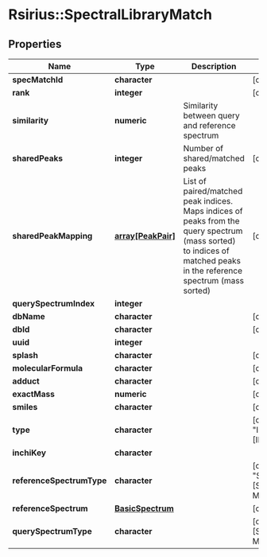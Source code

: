 # Rsirius::SpectralLibraryMatch


## Properties
Name | Type | Description | Notes
------------ | ------------- | ------------- | -------------
**specMatchId** | **character** |  | [optional] 
**rank** | **integer** |  | [optional] 
**similarity** | **numeric** | Similarity between query and reference spectrum | 
**sharedPeaks** | **integer** | Number of shared/matched peaks | [optional] 
**sharedPeakMapping** | [**array[PeakPair]**](PeakPair.md) | List of paired/matched peak indices.   Maps indices of peaks from the query spectrum (mass sorted)  to indices of matched peaks in the reference spectrum (mass sorted) | [optional] 
**querySpectrumIndex** | **integer** |  | 
**dbName** | **character** |  | [optional] 
**dbId** | **character** |  | [optional] 
**uuid** | **integer** |  | 
**splash** | **character** |  | [optional] 
**molecularFormula** | **character** |  | [optional] 
**adduct** | **character** |  | [optional] 
**exactMass** | **numeric** |  | [optional] 
**smiles** | **character** |  | [optional] 
**type** | **character** |  | [optional] [default to &quot;IDENTITY&quot;] [Enum: [IDENTITY, ANALOG]] 
**inchiKey** | **character** |  | 
**referenceSpectrumType** | **character** |  | [optional] [default to &quot;SPECTRUM&quot;] [Enum: [SPECTRUM, MERGED_SPECTRUM]] 
**referenceSpectrum** | [**BasicSpectrum**](BasicSpectrum.md) |  | [optional] 
**querySpectrumType** | **character** |  | [optional] [Enum: [SPECTRUM, MERGED_SPECTRUM]] 


